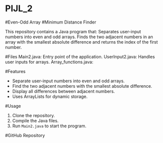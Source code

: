 # PIJL_2
#Even-Odd Array
#Minimum Distance Finder

This repository contains a Java program that:
Separates user-input numbers into even and odd arrays.
Finds the two adjacent numbers in an array with the smallest absolute difference and returns the index of the first number.

#Files
Main2.java: Entry point of the application.
UserInput2.java: Handles user inputs for arrays.
Array_functions.java:

#Features
- Separate user-input numbers into even and odd arrays.
- Find the two adjacent numbers with the smallest absolute difference.
- Display all differences between adjacent numbers.
- Uses ArrayLists for dynamic storage.

#Usage
1. Clone the repository.
2. Compile the Java files.
3. Run `Main2.java` to start the program.

#GitHub Repository
